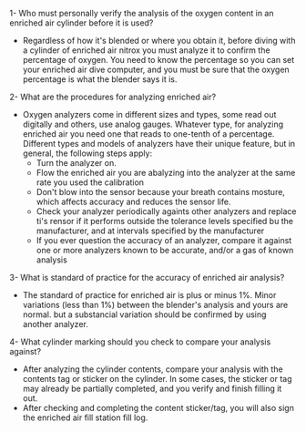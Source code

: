 1- Who must personally verify the analysis of the oxygen content in an enriched air cylinder before it is used?

- Regardless of how it's blended or where you obtain it, before diving with a cylinder of enriched air nitrox you must analyze it to confirm the percentage of oxygen. You need to know the percentage so you can set your enriched air dive computer, and you must be sure that the oxygen percentage is what the blender says it is.

2- What are the procedures for analyzing enriched air?

- Oxygen analyzers come in different sizes and types, some read out digitally and others, use analog gauges. Whatever type, for analyzing enriched air you need one that reads to one-tenth of a percentage. Different types and models of analyzers have their unique feature, but in general, the following steps apply:
    - Turn the analyzer on.
    - Flow the enriched air you are abalyzing into the analyzer at the same rate you used the calibration
    - Don't blow into the sensor because your breath contains mosture, which affects accuracy and reduces the sensor life.
    - Check your analyzer periodically againts other analyzers and replace ti's rensor if it performs outside the tolerance levels specified bu the manufacturer, and at intervals specified by the manufacturer
    - If you ever question the accuracy of an analyzer, compare it against one or more analyzers known to be accurate, and/or a gas of known analysis

3- What is standard of practice for the accuracy of enriched air analysis?

- The standard of practice for enriched air is plus or minus 1%. Minor variations (less than 1%) between the blender's analysis and yours are normal. but a substancial variation should be confirmed by using another analyzer.

4- What cylinder marking should you check to compare your analysis against?

- After analyzing the cylinder contents, compare your analysis with the contents tag or sticker on the cylinder. In some cases, the sticker or tag may already be partially completed, and you verify and finish filling it out. 
- After checking and completing the content sticker/tag, you will also sign the enriched air fill station fill log. 
